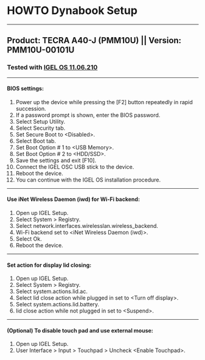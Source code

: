 # HOWTO Dynabook Setup

-----

## Product: TECRA A40-J (PMM10U) || Version: PMM10U-00101U

### Tested with [IGEL OS 11.06.210](https://www.igel.com/software-downloads/workspace-edition/)
-----

#### BIOS settings:

1. Power up the device while pressing the [F2] button repeatedly in rapid succession.
2. If a password prompt is shown, enter the BIOS password.
3. Select Setup Utility.
4. Select Security tab.
5. Set Secure Boot to \<Disabled>.
6. Select Boot tab.
7. Set Boot Option \# 1 to \<USB Memory>.
8. Set Boot Option \# 2 to \<HDD/SSD>.
9. Save the settings and exit [F10].
10. Connect the IGEL OSC USB stick to the device.
11. Reboot the device.
12. You can continue with the IGEL OS installation procedure.

-----

#### Use iNet Wireless Daemon (iwd) for Wi-Fi backend:

1. Open up IGEL Setup.
2. Select System > Registry.
3. Select network.interfaces.wirelesslan.wireless_backend.
4. Wi-Fi backend set to \<iNet Wireless Daemon (iwd)>.
5. Select Ok.
6. Reboot the device.

-----

#### Set action for display lid closing:

1. Open up IGEL Setup.
2. Select System > Registry.
3. Select system.actions.lid.ac.
4. Select lid close action while plugged in set to \<Turn off display>.
5. Select system.actions.lid.battery.
4. lid close action while not plugged in set to \<Suspend>.

-----

#### (Optional) To disable touch pad and use external mouse:

1. Open up IGEL Setup.
2. User Interface > Input > Touchpad > Uncheck \<Enable Touchpad>.
